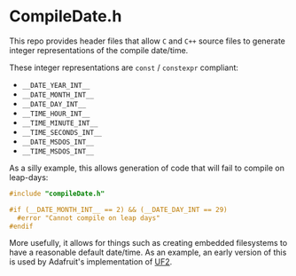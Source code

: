 
# CompileDate.h
This repo provides header files that allow `C` and `C++` source
files to generate integer representations of the compile date/time.

These integer representations are `const` / `constexpr` compliant:
* `__DATE_YEAR_INT__`
* `__DATE_MONTH_INT__`
* `__DATE_DAY_INT__`
* `__TIME_HOUR_INT__`
* `__TIME_MINUTE_INT__`
* `__TIME_SECONDS_INT__`
* `__DATE_MSDOS_INT__`
* `__TIME_MSDOS_INT__`

As a silly example, this allows generation of code that will
fail to compile on leap-days:

```C
#include "compileDate.h"

#if (__DATE_MONTH_INT__ == 2) && (__DATE_DAY_INT == 29)
  #error "Cannot compile on leap days"
#endif
```

More usefully, it allows for things such as creating embedded filesystems
to have a reasonable default date/time.  As an example, an early version
of this is used by Adafruit's implementation of [UF2](https://github.com/adafruit/Adafruit_nRF52_Bootloader/blob/661827c166989eeadbebe0ef7b4230793b678a4e/src/usb/uf2/ghostfat.c#L247-L254).
